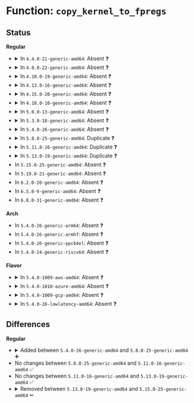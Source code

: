 # Function: <code>copy_kernel_to_fpregs</code>

## Status
<b>Regular</b>
<ul>
<li>
<details>
<summary>In <code>4.4.0-21-generic-amd64</code>: Absent ❓</summary>

```json
{
  "name": "copy_kernel_to_fpregs",
  "collision_type": "Static Duplication",
  "inline_type": "Full",
  "funcs": [
    {
      "addr": 18446744071579031387,
      "name": "copy_kernel_to_fpregs",
      "external": false,
      "loc": "arch/x86/include/asm/fpu/internal.h:463",
      "file": "arch/x86/kernel/process_64.c",
      "inline": "declared, inlined",
      "caller_inline": [
        "arch/x86/kernel/process_64.c:__switch_to"
      ],
      "caller_func": []
    },
    {
      "addr": 18446744071579081753,
      "name": "copy_kernel_to_fpregs",
      "external": false,
      "loc": "arch/x86/include/asm/fpu/internal.h:463",
      "file": "arch/x86/kernel/fpu/core.c",
      "inline": "declared, inlined",
      "caller_inline": [
        "arch/x86/kernel/fpu/core.c:fpu__restore",
        "arch/x86/kernel/fpu/core.c:__kernel_fpu_end"
      ],
      "caller_func": []
    }
  ],
  "symbols": []
}
```
</details>
</li>
<li>
<details>
<summary>In <code>4.8.0-22-generic-amd64</code>: Absent ❓</summary>

```json
{
  "name": "copy_kernel_to_fpregs",
  "collision_type": "Static Duplication",
  "inline_type": "Full",
  "funcs": [
    {
      "addr": 18446744071579027593,
      "name": "copy_kernel_to_fpregs",
      "external": false,
      "loc": "arch/x86/include/asm/fpu/internal.h:460",
      "file": "arch/x86/kernel/process_64.c",
      "inline": "declared, inlined",
      "caller_inline": [
        "arch/x86/kernel/process_64.c:__switch_to"
      ],
      "caller_func": []
    },
    {
      "addr": 18446744071579078693,
      "name": "copy_kernel_to_fpregs",
      "external": false,
      "loc": "arch/x86/include/asm/fpu/internal.h:460",
      "file": "arch/x86/kernel/fpu/core.c",
      "inline": "declared, inlined",
      "caller_inline": [
        "arch/x86/kernel/fpu/core.c:fpu__restore",
        "arch/x86/kernel/fpu/core.c:fpu__current_fpstate_write_end",
        "arch/x86/kernel/fpu/core.c:__kernel_fpu_end"
      ],
      "caller_func": []
    }
  ],
  "symbols": []
}
```
</details>
</li>
<li>
<details>
<summary>In <code>4.10.0-19-generic-amd64</code>: Absent ❓</summary>

```json
{
  "name": "copy_kernel_to_fpregs",
  "collision_type": "Static Duplication",
  "inline_type": "Full",
  "funcs": [
    {
      "addr": 18446744071579027072,
      "name": "copy_kernel_to_fpregs",
      "external": false,
      "loc": "arch/x86/include/asm/fpu/internal.h:455",
      "file": "arch/x86/kernel/process_64.c",
      "inline": "declared, inlined",
      "caller_inline": [
        "arch/x86/kernel/process_64.c:__switch_to"
      ],
      "caller_func": []
    },
    {
      "addr": 18446744071579077380,
      "name": "copy_kernel_to_fpregs",
      "external": false,
      "loc": "arch/x86/include/asm/fpu/internal.h:455",
      "file": "arch/x86/kernel/fpu/core.c",
      "inline": "declared, inlined",
      "caller_inline": [
        "arch/x86/kernel/fpu/core.c:fpu__restore",
        "arch/x86/kernel/fpu/core.c:fpu__current_fpstate_write_end",
        "arch/x86/kernel/fpu/core.c:__kernel_fpu_end"
      ],
      "caller_func": []
    }
  ],
  "symbols": []
}
```
</details>
</li>
<li>
<details>
<summary>In <code>4.13.0-16-generic-amd64</code>: Absent ❓</summary>

```json
{
  "name": "copy_kernel_to_fpregs",
  "collision_type": "Static Duplication",
  "inline_type": "Full",
  "funcs": [
    {
      "addr": 18446744071579019333,
      "name": "copy_kernel_to_fpregs",
      "external": false,
      "loc": "arch/x86/include/asm/fpu/internal.h:465",
      "file": "arch/x86/kernel/process_64.c",
      "inline": "declared, inlined",
      "caller_inline": [
        "arch/x86/kernel/process_64.c:__switch_to"
      ],
      "caller_func": []
    },
    {
      "addr": 18446744071579069286,
      "name": "copy_kernel_to_fpregs",
      "external": false,
      "loc": "arch/x86/include/asm/fpu/internal.h:465",
      "file": "arch/x86/kernel/fpu/core.c",
      "inline": "declared, inlined",
      "caller_inline": [
        "arch/x86/kernel/fpu/core.c:fpu__restore",
        "arch/x86/kernel/fpu/core.c:fpu__current_fpstate_write_end",
        "arch/x86/kernel/fpu/core.c:__kernel_fpu_end"
      ],
      "caller_func": []
    }
  ],
  "symbols": []
}
```
</details>
</li>
<li>
<details>
<summary>In <code>4.15.0-20-generic-amd64</code>: Absent ❓</summary>

```json
{
  "name": "copy_kernel_to_fpregs",
  "collision_type": "Static Duplication",
  "inline_type": "Full",
  "funcs": [
    {
      "addr": 18446744071579022753,
      "name": "copy_kernel_to_fpregs",
      "external": false,
      "loc": "arch/x86/include/asm/fpu/internal.h:443",
      "file": "arch/x86/kernel/process_64.c",
      "inline": "declared, inlined",
      "caller_inline": [
        "arch/x86/kernel/process_64.c:__switch_to"
      ],
      "caller_func": []
    },
    {
      "addr": 18446744071579078198,
      "name": "copy_kernel_to_fpregs",
      "external": false,
      "loc": "arch/x86/include/asm/fpu/internal.h:443",
      "file": "arch/x86/kernel/fpu/core.c",
      "inline": "declared, inlined",
      "caller_inline": [
        "arch/x86/kernel/fpu/core.c:fpu__restore",
        "arch/x86/kernel/fpu/core.c:__kernel_fpu_end"
      ],
      "caller_func": []
    }
  ],
  "symbols": []
}
```
</details>
</li>
<li>
<details>
<summary>In <code>4.18.0-10-generic-amd64</code>: Absent ❓</summary>

```json
{
  "name": "copy_kernel_to_fpregs",
  "collision_type": "Static Duplication",
  "inline_type": "Full",
  "funcs": [
    {
      "addr": 18446744071579026881,
      "name": "copy_kernel_to_fpregs",
      "external": false,
      "loc": "arch/x86/include/asm/fpu/internal.h:443",
      "file": "arch/x86/kernel/process_64.c",
      "inline": "declared, inlined",
      "caller_inline": [
        "arch/x86/kernel/process_64.c:__switch_to"
      ],
      "caller_func": []
    },
    {
      "addr": 18446744071579084054,
      "name": "copy_kernel_to_fpregs",
      "external": false,
      "loc": "arch/x86/include/asm/fpu/internal.h:443",
      "file": "arch/x86/kernel/fpu/core.c",
      "inline": "declared, inlined",
      "caller_inline": [
        "arch/x86/kernel/fpu/core.c:fpu__restore",
        "arch/x86/kernel/fpu/core.c:__kernel_fpu_end"
      ],
      "caller_func": []
    }
  ],
  "symbols": []
}
```
</details>
</li>
<li>
<details>
<summary>In <code>5.0.0-13-generic-amd64</code>: Absent ❓</summary>

```json
{
  "name": "copy_kernel_to_fpregs",
  "collision_type": "Static Duplication",
  "inline_type": "Full",
  "funcs": [
    {
      "addr": 18446744071579031594,
      "name": "copy_kernel_to_fpregs",
      "external": false,
      "loc": "arch/x86/include/asm/fpu/internal.h:446",
      "file": "arch/x86/kernel/process_64.c",
      "inline": "declared, inlined",
      "caller_inline": [
        "arch/x86/kernel/process_64.c:__switch_to"
      ],
      "caller_func": []
    },
    {
      "addr": 18446744071579089126,
      "name": "copy_kernel_to_fpregs",
      "external": false,
      "loc": "arch/x86/include/asm/fpu/internal.h:446",
      "file": "arch/x86/kernel/fpu/core.c",
      "inline": "declared, inlined",
      "caller_inline": [
        "arch/x86/kernel/fpu/core.c:fpu__restore",
        "arch/x86/kernel/fpu/core.c:kernel_fpu_end"
      ],
      "caller_func": []
    }
  ],
  "symbols": []
}
```
</details>
</li>
<li>
<details>
<summary>In <code>5.3.0-18-generic-amd64</code>: Absent ❓</summary>

```json
{
  "name": "copy_kernel_to_fpregs",
  "collision_type": "Static Duplication",
  "inline_type": "Full",
  "funcs": [
    {
      "addr": 18446744071579098870,
      "name": "copy_kernel_to_fpregs",
      "external": false,
      "loc": "arch/x86/include/asm/fpu/internal.h:457",
      "file": "arch/x86/kernel/fpu/core.c",
      "inline": "declared, inlined",
      "caller_inline": [
        "arch/x86/kernel/fpu/core.c:switch_fpu_return"
      ],
      "caller_func": []
    },
    {
      "addr": 18446744071579105114,
      "name": "copy_kernel_to_fpregs",
      "external": false,
      "loc": "arch/x86/include/asm/fpu/internal.h:457",
      "file": "arch/x86/kernel/fpu/signal.c",
      "inline": "declared, inlined",
      "caller_inline": [
        "arch/x86/kernel/fpu/signal.c:copy_fpstate_to_sigframe"
      ],
      "caller_func": []
    }
  ],
  "symbols": []
}
```
</details>
</li>
<li>
<details>
<summary>In <code>5.4.0-26-generic-amd64</code>: Absent ❓</summary>

```json
{
  "name": "copy_kernel_to_fpregs",
  "collision_type": "Static Duplication",
  "inline_type": "Full",
  "funcs": [
    {
      "addr": 18446744071579100853,
      "name": "copy_kernel_to_fpregs",
      "external": false,
      "loc": "arch/x86/include/asm/fpu/internal.h:457",
      "file": "arch/x86/kernel/fpu/core.c",
      "inline": "declared, inlined",
      "caller_inline": [
        "arch/x86/kernel/fpu/core.c:switch_fpu_return"
      ],
      "caller_func": []
    },
    {
      "addr": 18446744071579106954,
      "name": "copy_kernel_to_fpregs",
      "external": false,
      "loc": "arch/x86/include/asm/fpu/internal.h:457",
      "file": "arch/x86/kernel/fpu/signal.c",
      "inline": "declared, inlined",
      "caller_inline": [
        "arch/x86/kernel/fpu/signal.c:copy_fpstate_to_sigframe"
      ],
      "caller_func": []
    }
  ],
  "symbols": []
}
```
</details>
</li>
<li>
<details>
<summary>In <code>5.8.0-25-generic-amd64</code>: Duplicate ❓</summary>

```c
void copy_kernel_to_fpregs(union fpregs_state * fpstate)
```

```json
{
  "name": "copy_kernel_to_fpregs",
  "collision_type": "Static Duplication",
  "inline_type": "No",
  "funcs": [
    {
      "addr": 18446744071579112576,
      "name": "copy_kernel_to_fpregs",
      "external": false,
      "loc": "arch/x86/include/asm/fpu/internal.h:461",
      "file": "arch/x86/kernel/fpu/core.c",
      "inline": "seen, unknown",
      "caller_inline": [],
      "caller_func": [
        "arch/x86/kernel/fpu/core.c:switch_fpu_return",
        "arch/x86/kernel/fpu/core.c:fpu__copy",
        "arch/x86/kernel/fpu/core.c:fpu__save"
      ]
    },
    {
      "addr": 18446744071579117808,
      "name": "copy_kernel_to_fpregs",
      "external": false,
      "loc": "arch/x86/include/asm/fpu/internal.h:461",
      "file": "arch/x86/kernel/fpu/signal.c",
      "inline": "seen, unknown",
      "caller_inline": [],
      "caller_func": [
        "arch/x86/kernel/fpu/signal.c:copy_fpstate_to_sigframe"
      ]
    }
  ],
  "symbols": [
    {
      "addr": 18446744071579112576,
      "name": "copy_kernel_to_fpregs",
      "section": ".text",
      "bind": "STB_LOCAL",
      "size": 52
    },
    {
      "addr": 18446744071579117808,
      "name": "copy_kernel_to_fpregs",
      "section": ".text",
      "bind": "STB_LOCAL",
      "size": 52
    }
  ]
}
```
</details>
</li>
<li>
<details>
<summary>In <code>5.11.0-16-generic-amd64</code>: Duplicate ❓</summary>

```c
void copy_kernel_to_fpregs(union fpregs_state * fpstate)
```

```json
{
  "name": "copy_kernel_to_fpregs",
  "collision_type": "Static Duplication",
  "inline_type": "No",
  "funcs": [
    {
      "addr": 18446744071579113968,
      "name": "copy_kernel_to_fpregs",
      "external": false,
      "loc": "arch/x86/include/asm/fpu/internal.h:428",
      "file": "arch/x86/kernel/fpu/core.c",
      "inline": "seen, unknown",
      "caller_inline": [],
      "caller_func": [
        "arch/x86/kernel/fpu/core.c:switch_fpu_return",
        "arch/x86/kernel/fpu/core.c:fpu__copy",
        "arch/x86/kernel/fpu/core.c:fpu__save"
      ]
    },
    {
      "addr": 18446744071579117600,
      "name": "copy_kernel_to_fpregs",
      "external": false,
      "loc": "arch/x86/include/asm/fpu/internal.h:428",
      "file": "arch/x86/kernel/fpu/signal.c",
      "inline": "seen, unknown",
      "caller_inline": [],
      "caller_func": [
        "arch/x86/kernel/fpu/signal.c:copy_fpstate_to_sigframe"
      ]
    }
  ],
  "symbols": [
    {
      "addr": 18446744071579113968,
      "name": "copy_kernel_to_fpregs",
      "section": ".text",
      "bind": "STB_LOCAL",
      "size": 52
    },
    {
      "addr": 18446744071579117600,
      "name": "copy_kernel_to_fpregs",
      "section": ".text",
      "bind": "STB_LOCAL",
      "size": 52
    }
  ]
}
```
</details>
</li>
<li>
<details>
<summary>In <code>5.13.0-19-generic-amd64</code>: Duplicate ❓</summary>

```c
void copy_kernel_to_fpregs(union fpregs_state * fpstate)
```

```json
{
  "name": "copy_kernel_to_fpregs",
  "collision_type": "Static Duplication",
  "inline_type": "No",
  "funcs": [
    {
      "addr": 18446744071579120624,
      "name": "copy_kernel_to_fpregs",
      "external": false,
      "loc": "arch/x86/include/asm/fpu/internal.h:419",
      "file": "arch/x86/kernel/fpu/core.c",
      "inline": "seen, unknown",
      "caller_inline": [],
      "caller_func": [
        "arch/x86/kernel/fpu/core.c:switch_fpu_return",
        "arch/x86/kernel/fpu/core.c:fpu__copy",
        "arch/x86/kernel/fpu/core.c:fpu__save"
      ]
    },
    {
      "addr": 18446744071579124224,
      "name": "copy_kernel_to_fpregs",
      "external": false,
      "loc": "arch/x86/include/asm/fpu/internal.h:419",
      "file": "arch/x86/kernel/fpu/signal.c",
      "inline": "seen, unknown",
      "caller_inline": [],
      "caller_func": [
        "arch/x86/kernel/fpu/signal.c:copy_fpstate_to_sigframe"
      ]
    }
  ],
  "symbols": [
    {
      "addr": 18446744071579120624,
      "name": "copy_kernel_to_fpregs",
      "section": ".text",
      "bind": "STB_LOCAL",
      "size": 59
    },
    {
      "addr": 18446744071579124224,
      "name": "copy_kernel_to_fpregs",
      "section": ".text",
      "bind": "STB_LOCAL",
      "size": 59
    }
  ]
}
```
</details>
</li>
<li>
In <code>5.15.0-25-generic-amd64</code>: Absent ❓
</li>
<li>
In <code>5.19.0-21-generic-amd64</code>: Absent ❓
</li>
<li>
In <code>6.2.0-20-generic-amd64</code>: Absent ❓
</li>
<li>
In <code>6.5.0-9-generic-amd64</code>: Absent ❓
</li>
<li>
In <code>6.8.0-31-generic-amd64</code>: Absent ❓
</li>
</ul>
<b>Arch</b>
<ul>
<li>
In <code>5.4.0-26-generic-arm64</code>: Absent ❓
</li>
<li>
In <code>5.4.0-26-generic-armhf</code>: Absent ❓
</li>
<li>
In <code>5.4.0-26-generic-ppc64el</code>: Absent ❓
</li>
<li>
In <code>5.4.0-24-generic-riscv64</code>: Absent ❓
</li>
</ul>
<b>Flavor</b>
<ul>
<li>
<details>
<summary>In <code>5.4.0-1009-aws-amd64</code>: Absent ❓</summary>

```json
{
  "name": "copy_kernel_to_fpregs",
  "collision_type": "Static Duplication",
  "inline_type": "Full",
  "funcs": [
    {
      "addr": 18446744071579101237,
      "name": "copy_kernel_to_fpregs",
      "external": false,
      "loc": "arch/x86/include/asm/fpu/internal.h:457",
      "file": "arch/x86/kernel/fpu/core.c",
      "inline": "declared, inlined",
      "caller_inline": [
        "arch/x86/kernel/fpu/core.c:switch_fpu_return"
      ],
      "caller_func": []
    },
    {
      "addr": 18446744071579107338,
      "name": "copy_kernel_to_fpregs",
      "external": false,
      "loc": "arch/x86/include/asm/fpu/internal.h:457",
      "file": "arch/x86/kernel/fpu/signal.c",
      "inline": "declared, inlined",
      "caller_inline": [
        "arch/x86/kernel/fpu/signal.c:copy_fpstate_to_sigframe"
      ],
      "caller_func": []
    }
  ],
  "symbols": []
}
```
</details>
</li>
<li>
<details>
<summary>In <code>5.4.0-1010-azure-amd64</code>: Absent ❓</summary>

```json
{
  "name": "copy_kernel_to_fpregs",
  "collision_type": "Static Duplication",
  "inline_type": "Full",
  "funcs": [
    {
      "addr": 18446744071579033653,
      "name": "copy_kernel_to_fpregs",
      "external": false,
      "loc": "arch/x86/include/asm/fpu/internal.h:457",
      "file": "arch/x86/kernel/fpu/core.c",
      "inline": "declared, inlined",
      "caller_inline": [
        "arch/x86/kernel/fpu/core.c:switch_fpu_return"
      ],
      "caller_func": []
    },
    {
      "addr": 18446744071579039754,
      "name": "copy_kernel_to_fpregs",
      "external": false,
      "loc": "arch/x86/include/asm/fpu/internal.h:457",
      "file": "arch/x86/kernel/fpu/signal.c",
      "inline": "declared, inlined",
      "caller_inline": [
        "arch/x86/kernel/fpu/signal.c:copy_fpstate_to_sigframe"
      ],
      "caller_func": []
    }
  ],
  "symbols": []
}
```
</details>
</li>
<li>
<details>
<summary>In <code>5.4.0-1009-gcp-amd64</code>: Absent ❓</summary>

```json
{
  "name": "copy_kernel_to_fpregs",
  "collision_type": "Static Duplication",
  "inline_type": "Full",
  "funcs": [
    {
      "addr": 18446744071579100789,
      "name": "copy_kernel_to_fpregs",
      "external": false,
      "loc": "arch/x86/include/asm/fpu/internal.h:457",
      "file": "arch/x86/kernel/fpu/core.c",
      "inline": "declared, inlined",
      "caller_inline": [
        "arch/x86/kernel/fpu/core.c:switch_fpu_return"
      ],
      "caller_func": []
    },
    {
      "addr": 18446744071579106890,
      "name": "copy_kernel_to_fpregs",
      "external": false,
      "loc": "arch/x86/include/asm/fpu/internal.h:457",
      "file": "arch/x86/kernel/fpu/signal.c",
      "inline": "declared, inlined",
      "caller_inline": [
        "arch/x86/kernel/fpu/signal.c:copy_fpstate_to_sigframe"
      ],
      "caller_func": []
    }
  ],
  "symbols": []
}
```
</details>
</li>
<li>
<details>
<summary>In <code>5.4.0-26-lowlatency-amd64</code>: Absent ❓</summary>

```json
{
  "name": "copy_kernel_to_fpregs",
  "collision_type": "Static Duplication",
  "inline_type": "Full",
  "funcs": [
    {
      "addr": 18446744071579105317,
      "name": "copy_kernel_to_fpregs",
      "external": false,
      "loc": "arch/x86/include/asm/fpu/internal.h:457",
      "file": "arch/x86/kernel/fpu/core.c",
      "inline": "declared, inlined",
      "caller_inline": [
        "arch/x86/kernel/fpu/core.c:switch_fpu_return"
      ],
      "caller_func": []
    },
    {
      "addr": 18446744071579111918,
      "name": "copy_kernel_to_fpregs",
      "external": false,
      "loc": "arch/x86/include/asm/fpu/internal.h:457",
      "file": "arch/x86/kernel/fpu/signal.c",
      "inline": "declared, inlined",
      "caller_inline": [
        "arch/x86/kernel/fpu/signal.c:copy_fpstate_to_sigframe"
      ],
      "caller_func": []
    }
  ],
  "symbols": []
}
```
</details>
</li>
</ul>

## Differences
<b>Regular</b>
<ul>
<li>
<details>
<summary>Added between <code>5.4.0-26-generic-amd64</code> and <code>5.8.0-25-generic-amd64</code> ➕</summary>

```c
void copy_kernel_to_fpregs(union fpregs_state * fpstate)
```
</details>
</li>
<li>
No changes between <code>5.8.0-25-generic-amd64</code> and <code>5.11.0-16-generic-amd64</code> ✅
</li>
<li>
No changes between <code>5.11.0-16-generic-amd64</code> and <code>5.13.0-19-generic-amd64</code> ✅
</li>
<li>
<details>
<summary>Removed between <code>5.13.0-19-generic-amd64</code> and <code>5.15.0-25-generic-amd64</code> ➖</summary>

```c
void copy_kernel_to_fpregs(union fpregs_state * fpstate)
```
</details>
</li>
</ul>
